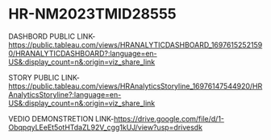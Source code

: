 # HR-NM2023TMID28555


DASHBORD PUBLIC LINK-https://public.tableau.com/views/HRANALYTICDASHBOARD_16976152521590/HRANALYTICDASHBOARD?:language=en-US&:display_count=n&:origin=viz_share_link


STORY PUBLIC LINK-https://public.tableau.com/views/HRAnalyticsStoryline_16976147544920/HRAnalyticsStoryline?:language=en-US&:display_count=n&:origin=viz_share_link


VEDIO DEMONSTRETION LINK-https://drive.google.com/file/d/1-ObqpqyLEeEt5otHTdaZL92V_cgg1kUJ/view?usp=drivesdk
